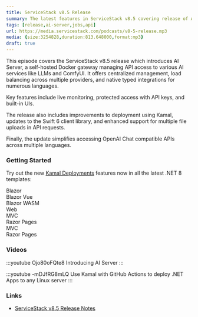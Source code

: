 ```yaml
---
title: ServiceStack v8.5 Release
summary: The latest features in ServiceStack v8.5 covering release of AI Server and Kamal Deployments and more!
tags: [release,ai-server,jobs,api]
url: https://media.servicestack.com/podcasts/v8-5-release.mp3
media: {size:3254828,duration:813.648000,format:mp3}
draft: true
---
```


This episode covers the ServiceStack v8.5 release which introduces AI Server, a self-hosted Docker gateway 
managing API access to various AI services like LLMs and ComfyUI. It offers centralized management, load balancing 
across multiple providers, and native typed integrations for numerous languages. 

Key features include live monitoring, protected access with API keys, and built-in UIs. 

The release also includes improvements to deployment using Kamal, updates to the Swift 6 client library, 
and enhanced support for multiple file uploads in API requests. 

Finally, the update simplifies accessing OpenAI Chat compatible APIs across multiple languages.

### Getting Started

Try out the new [Kamal Deployments](/posts/kamal-deployments) features now in all the latest .NET 8 templates:

<project-creator v-slot="x">
    <project-template :name="x.text" repo="NetCoreTemplates/blazor" :tags="['tailwind']">
        <div class="mb-3 text-xl font-medium text-gray-700 dark:text-gray-200">Blazor</div>
        <template #icon>
            <img class='w-12 h-12' src="/img/svgs/blazor.svg">
        </template>
    </project-template>
    <project-template :name="x.text" repo="NetCoreTemplates/blazor-vue" :tags="['tailwind']">
        <div class="mb-3 text-xl font-medium text-gray-700 dark:text-gray-200">Blazor Vue</div>
        <template #icon>
            <img class='w-12 h-12' src="/img/svgs/blazor.svg">
        </template>
    </project-template>
    <project-template :name="x.text" repo="NetCoreTemplates/blazor-wasm" :tags="['tailwind']">
        <div class="mb-3 text-xl font-medium text-gray-700 dark:text-gray-200">Blazor WASM</div>
        <template #icon>
            <img class='w-12 h-12' src="/img/svgs/blazor.svg">
        </template>
    </project-template>
    <project-template :name="x.text" repo="NetCoreTemplates/web" :tags="['empty']">
        <div class="mb-3 text-xl font-medium text-gray-700 dark:text-gray-200">Web</div>
        <template #icon>
            <img class='w-12 h-12' src="/img/svgs/servicestack-indigo.svg">
        </template>
    </project-template>
    <project-template :name="x.text" repo="NetCoreTemplates/mvc" :tags="['tailwind']">
        <div class="mb-3 text-xl font-medium text-gray-700 dark:text-gray-200">MVC</div>
        <template #icon>
            <img class='w-12 h-12' src="/img/svgs/windows.svg">
        </template>
    </project-template>
    <project-template :name="x.text" repo="NetCoreTemplates/razor" :tags="['tailwind']">
        <div class="mb-3 text-xl font-medium text-gray-700 dark:text-gray-200">Razor Pages</div>
        <template #icon>
            <img class='w-12 h-12' src="/img/svgs/razor.svg">
        </template>
    </project-template>
    <project-template :name="x.text" repo="NetCoreTemplates/mvc-bootstrap" :tags="['bootstrap']">
        <div class="mb-3 text-xl font-medium text-gray-700 dark:text-gray-200">MVC</div>
        <template #icon>
            <img class='w-12 h-12' src="/img/svgs/windows.svg">
        </template>
    </project-template>
    <project-template :name="x.text" repo="NetCoreTemplates/razor-bootstrap" :tags="['bootstrap']">
        <div class="mb-3 text-xl font-medium text-gray-700 dark:text-gray-200">Razor Pages</div>
        <template #icon>
            <img class='w-12 h-12' src="/img/svgs/razor.svg">
        </template>
    </project-template>
</project-creator>

### Videos

:::youtube Ojo80oFQte8
Introducing AI Server
:::

:::youtube -mDJfRG8mLQ
Use Kamal with GitHub Actions to deploy .NET Apps to any Linux server
:::

### Links

- [ServiceStack v8.5 Release Notes](https://docs.servicestack.net/releases/v8_05)
